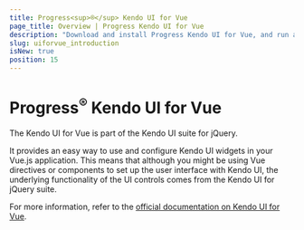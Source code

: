 ```yaml
---
title: Progress<sup>®</sup> Kendo UI for Vue
page_title: Overview | Progress Kendo UI for Vue
description: "Download and install Progress Kendo UI for Vue, and run a sample application."
slug: uiforvue_introduction
isNew: true
position: 15
---
```


# Progress<sup>®</sup> Kendo UI for Vue

The Kendo UI for Vue is part of the Kendo UI suite for jQuery.

It provides an easy way to use and configure Kendo UI widgets in your Vue.js application. This means that although you might be using Vue directives or components to set up the user interface with Kendo UI, the underlying functionality of the UI controls comes from the Kendo UI for jQuery suite.

For more information, refer to the [official documentation on Kendo UI for Vue](https://www.telerik.com/kendo-vue-ui/components/).
